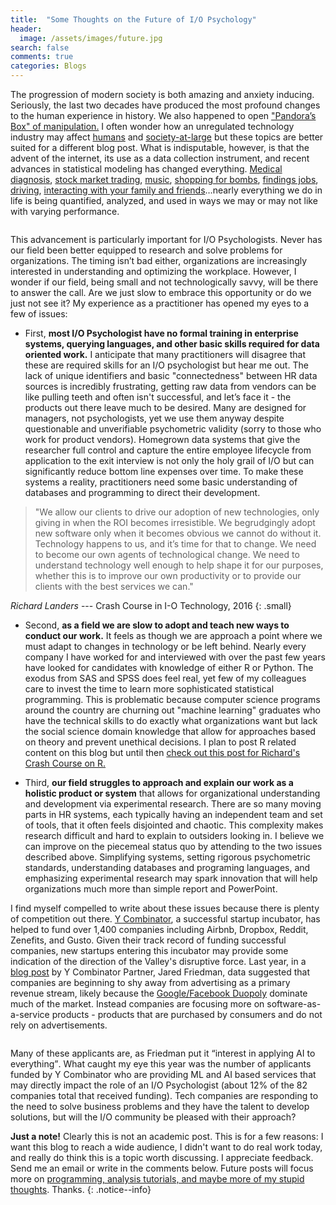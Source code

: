 ```yaml
---
title:  "Some Thoughts on the Future of I/O Psychology" 
header:
  image: /assets/images/future.jpg
search: false
comments: true
categories: Blogs
---
```


The progression of modern society is both amazing and anxiety inducing. Seriously, the last two decades have produced the most profound changes to the human experience in history. We also happened to open ["Pandora’s Box" of manipulation.][link3] I often wonder how an unregulated technology industry may affect [humans][link4] and [society-at-large][link12] but these topics are better suited for a different blog post. What is indisputable, however, is that the advent of the internet, its use as a data collection instrument, and recent advances in statistical modeling has changed everything. [Medical diagnosis][link8], [stock market trading][link7], [music][link5], [shopping for bombs][link10], [findings jobs][link11], [driving][link6], [interacting with your family and friends][link9]…nearly everything we do in life is being quantified, analyzed, and used in ways we may or may not like with varying performance. 

<img src="{{ site.url }}{{ site.baseurl }}/assets/images/datascience1.png" alt="">

This advancement is particularly important for I/O Psychologists. Never has our field been better equipped to research and solve problems for organizations. The timing isn’t bad either, organizations are increasingly interested in understanding and optimizing the workplace. However, I wonder if our field, being small and not technologically savvy, will be there to answer the call. Are we just slow to embrace this opportunity or do we just not see it? My experience as a practitioner has opened my eyes to a few of issues: 

- First, **most I/O Psychologist have no formal training in enterprise systems, querying languages, and other basic skills required for data oriented work.** I anticipate that many practitioners will disagree that these are required skills for an I/O psychologist but hear me out. The lack of unique identifiers and basic "connectedness" between HR data sources is incredibly frustrating, getting raw data from vendors can be like pulling teeth and often isn't successful, and let’s face it - the products out there leave much to be desired. Many are designed for managers, not psychologists, yet we use them anyway despite questionable and unverifiable psychometric validity (sorry to those who work for product vendors). Homegrown data systems that give the researcher full control and capture the entire employee lifecycle from application to the exit interview is not only the holy grail of I/O but can significantly reduce bottom line expenses over time. To make these systems a reality, practitioners need some basic understanding of databases and programming to direct their development.

>"We allow our clients to drive our adoption of new technologies, only giving in when the ROI becomes irresistible. We begrudgingly adopt new software only when it becomes obvious we cannot do without it. Technology happens to us, and it’s time for that to change. We need to become our own agents of technological change. We need to understand technology well enough to help shape it for our purposes, whether this is to improve our own productivity or to provide our clients with the best services we can." 

<cite>Richard Landers</cite> --- Crash Course in I-O Technology, 2016
{: .small}

- Second, **as a field we are slow to adopt and teach new ways to conduct our work.** 
It feels as though we are approach a point where we must adapt to changes in technology or be left behind. Nearly every company I have worked for and interviewed with over the past few years have looked for candidates with knowledge of either R or Python. The exodus from SAS and SPSS does feel real, yet few of my colleagues care to invest the time to learn more sophisticated statistical programming. This is problematic because computer science programs around the country are churning out "machine learning" graduates who have the technical skills to do exactly what organizations want but lack the social science domain knowledge that allow for approaches based on theory and prevent unethical decisions. I plan to post R related content on this blog but until then [check out this post for Richard's Crash Course on R.][link1]

- Third, **our field struggles to approach and explain our work as a holistic product or system** that allows for organizational understanding and development via experimental research. There are so many moving parts in HR systems, each typically having an independent team and set of tools, that it often feels disjointed and chaotic. This complexity makes research difficult and hard to explain to outsiders looking in. I believe we can improve on the piecemeal status quo by attending to the two issues described above. Simplifying systems, setting rigorous psychometric standards, understanding databases and programing languages, and emphasizing experimental research may spark innovation that will help organizations much more than simple report and PowerPoint.

I find myself compelled to write about these issues because there is plenty of competition out there. [Y Combinator][link13], a successful startup incubator, has helped to fund over 1,400 companies including Airbnb, Dropbox, Reddit, Zenefits, and Gusto. Given their track record of funding successful companies, new startups entering this incubator may provide some indication of the direction of the Valley's disruptive force. Last year, in a [blog post][link2] by Y Combinator Partner, Jared Friedman, data suggested that companies are beginning to shy away from advertising as a primary revenue stream, likely because the [Google/Facebook Duopoly][link14] dominate much of the market. Instead companies are focusing more on software-as-a-service products - products that are purchased by consumers and do not rely on advertisements.

<img src="{{ site.url }}{{ site.baseurl }}/assets/images/startupzeitgeist6.png" alt="">

 Many of these applicants are, as Friedman put it <q>interest in applying AI to everything</q>. What caught my eye this year was the number of applicants funded by Y Combinator who are providing ML and AI based services that may directly impact the role of an I/O Psychologist (about 12% of the 82 companies total that received funding). Tech companies are responding to the need to solve business problems and they have the talent to develop solutions, but will the I/O community be pleased with their approach? 

**Just a note!** Clearly this is not an academic post. This is for a few reasons: I want this blog to reach a wide audience, I didn't want to do real work today, and really do think this is a topic worth discussing. I appreciate feedback. Send me an email or write in the comments below. Future posts will focus more on [programming, analysis tutorials, and maybe more of my stupid thoughts](#). Thanks.
{: .notice--info}


[link1]: http://www.siop.org/tip/july16/crash.aspx
[link2]: https://blog.ycombinator.com/the-startup-zeitgeist/
[link3]: http://www.timewellspent.io/problem/
[link4]: https://www.researchgate.net/publication/284002412_The_interplay_between_Facebook_use_social_comparison_envy_and_depression
[link5]: https://thebaffler.com/salvos/the-problem-with-muzak-pelly
[link6]: https://www.ucsusa.org/clean-vehicles/how-self-driving-cars-work#.WmUFv_jwY_U
[link7]: http://fortune.com/2016/01/28/college-kids-are-now-high-frequency-trading-from-dorm-rooms/
[link8]: https://www.apple.com/newsroom/2017/11/apple-heart-study-launches-to-identify-irregular-heart-rhythms/
[link9]: https://www.forbes.com/sites/ajagrawal/2016/04/20/what-do-social-media-algorithms-mean-for-you/#20011886a515
[link10]: http://www.slate.com/blogs/future_tense/2017/09/20/amazon_s_algorithm_is_suggesting_items_frequently_bought_together_that_can.html
[link11]: https://frrole.ai/deepsense
[link12]: https://www.theguardian.com/technology/2017/jun/19/social-media-proganda-manipulating-public-opinion-bots-accounts-facebook-twitter
[link13]: http://www.ycombinator.com/
[link14]: https://www.emarketer.com/Article/Google-Facebook-Tighten-Grip-on-US-Digital-Ad-Market/1016494





